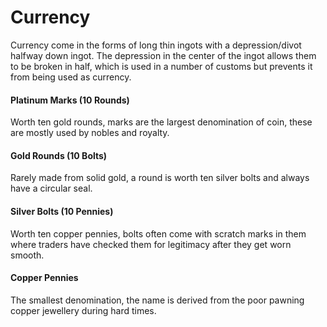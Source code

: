 # Currency
Currency come in the forms of long thin ingots with a depression/divot halfway down ingot. The depression in the center of the ingot allows them to be broken in half, which is used in a number of customs but prevents it from being used as currency. 

#### Platinum Marks (10 Rounds)
Worth ten gold rounds, marks are the largest denomination of coin, these are mostly used by nobles and royalty.
#### Gold Rounds (10 Bolts)
Rarely made from solid gold, a round is worth ten silver bolts and always have a circular seal.
#### Silver Bolts (10 Pennies)
Worth ten copper pennies, bolts often come with scratch marks in them where traders have checked them for legitimacy after they get worn smooth.
#### Copper Pennies
The smallest denomination, the name is derived from the poor pawning copper jewellery during hard times.